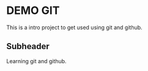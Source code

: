 # DEMO GIT

This is a intro project to get used using git and github.

## Subheader

Learning git and github.
